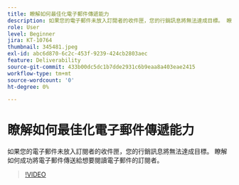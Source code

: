 ```yaml
---
title: 瞭解如何最佳化電子郵件傳遞能力
description: 如果您的電子郵件未放入訂閱者的收件匣，您的行銷訊息將無法達成目標。 瞭解如何成功將電子郵件傳送給想要閱讀電子郵件的訂閱者。
role: User
level: Beginner
jira: KT-10764
thumbnail: 345481.jpeg
exl-id: abc6d870-6c2c-453f-9239-424cb2803aec
feature: Deliverability
source-git-commit: 433b00dc5dc1b7dde2931c6b9eaa8a403eae2415
workflow-type: tm+mt
source-wordcount: '0'
ht-degree: 0%

---
```


# 瞭解如何最佳化電子郵件傳遞能力

如果您的電子郵件未放入訂閱者的收件匣，您的行銷訊息將無法達成目標。 瞭解如何成功將電子郵件傳送給想要閱讀電子郵件的訂閱者。

>[!VIDEO](https://video.tv.adobe.com/v/345481/?quality=12&learn=on)
